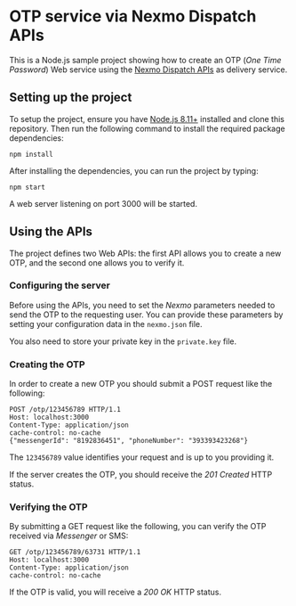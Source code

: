 # OTP service via Nexmo Dispatch APIs

This is a Node.js sample project showing how to create an OTP (*One Time Password*) Web service using the [Nexmo Dispatch APIs](https://www.nexmo.com/products/dispatch) as delivery service.

## Setting up the project

To setup the project, ensure you have [Node.js 8.11+](https://nodejs.org) installed and clone this repository. Then run the following command to install the required package dependencies:

```shell
npm install
```

After installing the dependencies, you can run the project by typing:

```shell
npm start
```

A web server listening on port 3000 will be started.

## Using the APIs

The project defines two Web APIs: the first API allows you to create a new OTP, and the second one allows you to verify it.

### Configuring the server

Before using the APIs, you need to set the *Nexmo* parameters needed to send the OTP to the requesting user. You can provide these parameters by setting your configuration data in the `nexmo.json` file.

You also need to store your private key in the `private.key` file.

### Creating the OTP

In order to create a new OTP you should submit a POST request like the following:

```http
POST /otp/123456789 HTTP/1.1
Host: localhost:3000
Content-Type: application/json
cache-control: no-cache
{"messengerId": "8192836451", "phoneNumber": "393393423268"}
```

The `123456789` value identifies your request and is up to you providing it.

If the server creates the OTP, you should receive the *201 Created* HTTP status.

### Verifying the OTP

By submitting a GET request like the following, you can verify the OTP received via *Messenger* or SMS:

```http
GET /otp/123456789/63731 HTTP/1.1
Host: localhost:3000
Content-Type: application/json
cache-control: no-cache
```

If the OTP is valid, you will receive a *200 OK* HTTP status.

